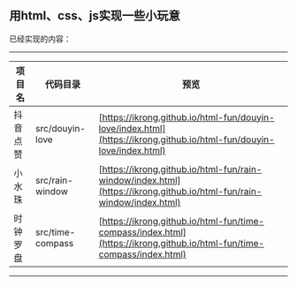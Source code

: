 ## 用html、css、js实现一些小玩意

已经实现的内容：

----------------
| 项目名 | 代码目录 | 预览 |
| --- | ---- | -- |
| 抖音点赞 | src/douyin-love | [https://ikrong.github.io/html-fun/douyin-love/index.html](https://ikrong.github.io/html-fun/douyin-love/index.html) |
| 小水珠 | src/rain-window | [https://ikrong.github.io/html-fun/rain-window/index.html](https://ikrong.github.io/html-fun/rain-window/index.html) |
| 时钟罗盘 | src/time-compass | [https://ikrong.github.io/html-fun/time-compass/index.html](https://ikrong.github.io/html-fun/time-compass/index.html) |
----------------

